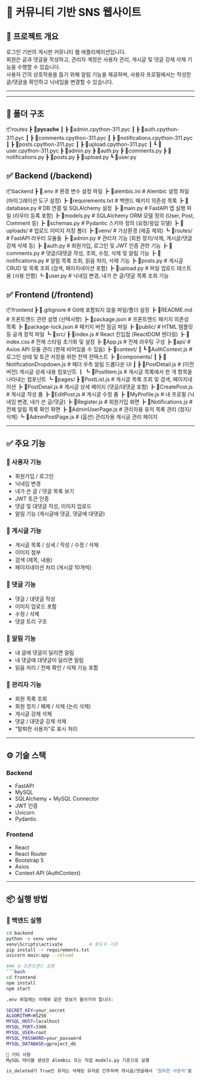 # 📌 커뮤니티 기반 SNS 웹사이트

## 📖 프로젝트 개요

로그인 기반의 게시판 커뮤니티 웹 애플리케이션입니다.  
회원은 글과 댓글을 작성하고, 관리자 계정은 사용자 관리, 게시글 및 댓글 강제 삭제 기능을 수행할 수 있습니다.  
사용자 간의 상호작용을 돕기 위해 알림 기능을 제공하며, 사용자 프로필에서는 작성한 글/댓글을 확인하고 닉네임을 변경할 수 있습니다.

---


---

## 📁 폴더 구조
📦routes
 ┣ 📂__pycache__
 ┃ ┣ 📜admin.cpython-311.pyc
 ┃ ┣ 📜auth.cpython-311.pyc
 ┃ ┣ 📜comments.cpython-311.pyc
 ┃ ┣ 📜notifications.cpython-311.pyc
 ┃ ┣ 📜posts.cpython-311.pyc
 ┃ ┣ 📜upload.cpython-311.pyc
 ┃ ┗ 📜user.cpython-311.pyc
 ┣ 📜admin.py
 ┣ 📜auth.py
 ┣ 📜comments.py
 ┣ 📜notifications.py
 ┣ 📜posts.py
 ┣ 📜upload.py
 ┗ 📜user.py

## ✅ Backend (/backend)
📦backend
 ┣ 📜.env                      # 환경 변수 설정 파일
 ┣ 📜alembic.ini              # Alembic 설정 파일 (마이그레이션 도구 설정)
 ┣ 📜requirements.txt         # 백엔드 패키지 의존성 목록
 ┣ 📜database.py              # DB 연결 및 SQLAlchemy 설정
 ┣ 📜main.py                  # FastAPI 앱 실행 파일 (라우터 등록 포함)
 ┣ 📜models.py                # SQLAlchemy ORM 모델 정의 (User, Post, Comment 등)
 ┣ 📜schemas.py               # Pydantic 스키마 정의 (요청/응답 모델)
 ┣ 📂uploads/                 # 업로드 이미지 저장 폴더
 ┣ 📂venv/                    # 가상환경 (제출 제외)
 ┗ 📂routes/                  # FastAPI 라우터 모듈들
   ┣ 📜admin.py               # 관리자 기능 (회원 정지/삭제, 게시글/댓글 강제 삭제 등)
   ┣ 📜auth.py                # 회원가입, 로그인 및 JWT 인증 관련 기능
   ┣ 📜comments.py            # 댓글/대댓글 작성, 조회, 수정, 삭제 및 알림 기능
   ┣ 📜notifications.py       # 알림 목록 조회, 읽음 처리, 삭제 기능
   ┣ 📜posts.py               # 게시글 CRUD 및 목록 조회 (검색, 페이지네이션 포함)
   ┣ 📜upload.py              # 파일 업로드 테스트용 (사용 안함)
   ┗ 📜user.py                # 닉네임 변경, 내가 쓴 글/댓글 목록 조회 기능


## ✅ Frontend (/frontend)
   📦frontend
 ┣ 📜.gitignore               # Git에 포함되지 않을 파일/폴더 설정
 ┣ 📜README.md                # 프론트엔드 관련 설명 (선택사항)
 ┣ 📜package.json             # 프론트엔드 패키지 의존성 목록
 ┣ 📜package-lock.json        # 패키지 버전 잠금 파일
 ┣ 📂public/                  # HTML 템플릿 등 공개 정적 파일
 ┗ 📂src/
   ┣ 📜index.js               # React 진입점 (ReactDOM 렌더링)
   ┣ 📜index.css              # 전체 스타일 초기화 및 설정
   ┣ 📜App.js                 # 전체 라우팅 구성
   ┣ 📂api/                   # Axios API 모듈 관리 (현재 비어있을 수 있음)
   ┣ 📂context/
   ┃ ┗ 📜AuthContext.js       # 로그인 상태 및 토큰 저장을 위한 전역 컨텍스트
   ┣ 📂components/
   ┃ ┣ 📜NotificationDropdown.js # 헤더 우측 알림 드롭다운 UI
   ┃ ┣ 📜PostDetail.js            # (이전 버전) 게시글 상세 내용 컴포넌트
   ┃ ┗ 📜PostItem.js              # 게시글 목록에서 한 개 항목을 나타내는 컴포넌트
   ┗ 📂pages/
     ┣ 📜PostList.js           # 게시글 목록 조회 및 검색, 페이지네이션
     ┣ 📜PostDetail.js         # 게시글 상세 페이지 (댓글/대댓글 포함)
     ┣ 📜CreatePost.js         # 게시글 작성 폼
     ┣ 📜EditPost.js           # 게시글 수정 폼
     ┣ 📜MyProfile.js          # 내 프로필 (닉네임 변경, 내가 쓴 글/댓글)
     ┣ 📜Register.js           # 회원가입 화면
     ┣ 📜Notifications.js      # 전체 알림 목록 확인 화면
     ┣ 📜AdminUserPage.js      # 관리자용 유저 목록 관리 (정지/삭제)
     ┗ 📜AdminPostPage.js      # (옵션) 관리자용 게시글 관리 페이지


---

## ✅ 주요 기능

### 👤 사용자 기능

- 회원가입 / 로그인
- 닉네임 변경
- 내가 쓴 글 / 댓글 목록 보기
- JWT 토큰 인증
- 댓글 및 대댓글 작성, 이미지 업로드
- 알림 기능 (게시글에 댓글, 댓글에 대댓글)

### 📝 게시글 기능

- 게시글 목록 / 상세 / 작성 / 수정 / 삭제
- 이미지 첨부
- 검색 (제목, 내용)
- 페이지네이션 처리 (게시글 10개씩)

### 💬 댓글 기능

- 댓글 / 대댓글 작성
- 이미지 업로드 포함
- 수정 / 삭제
- 댓글 트리 구조

### 📢 알림 기능

- 내 글에 댓글이 달리면 알림
- 내 댓글에 대댓글이 달리면 알림
- 읽음 처리 / 전체 확인 / 삭제 기능 포함

### 🔐 관리자 기능

- 회원 목록 조회
- 회원 정지 / 해제 / 삭제 (논리 삭제)
- 게시글 강제 삭제
- 댓글 / 대댓글 강제 삭제
- "탈퇴한 사용자"로 표시 처리

---

## ⚙️ 기술 스택

### Backend
- FastAPI
- MySQL
- SQLAlchemy + MySQL Connector
- JWT 인증
- Uvicorn
- Pydantic

### Frontend
- React
- React Router
- Bootstrap 5
- Axios
- Context API (AuthContext)

---

## 📦 실행 방법

### 🔧 백엔드 실행

```bash
cd backend
python -m venv venv
venv\Scripts\activate          # 윈도우 기준
pip install -r requirements.txt
uvicorn main:app --reload

### 🌐 프론트엔드 실행
```bash
cd frontend
npm install
npm start

.env 파일에는 아래와 같은 정보가 들어가야 합니다:

SECRET_KEY=your_secret
ALGORITHM=HS256
MYSQL_HOST=localhost
MYSQL_PORT=3306
MYSQL_USER=root
MYSQL_PASSWORD=your_password
MYSQL_DATABASE=gproject_db

📝 기타 사항
MySQL 테이블 생성은 Alembic 또는 직접 models.py 기준으로 실행

is_deleted가 True인 유저는 삭제된 유저로 간주하며 게시글/댓글에서 '탈퇴한 사용자'로 표시됨
